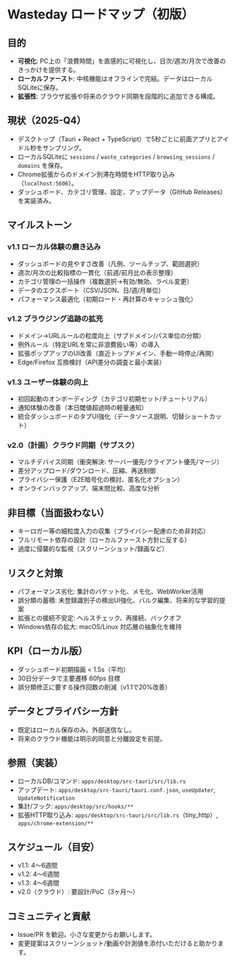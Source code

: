 # Wasteday ロードマップ（初版）

## 目的
- **可視化**: PC上の「浪費時間」を直感的に可視化し、日次/週次/月次で改善のきっかけを提供する。
- **ローカルファースト**: 中核機能はオフラインで完結。データはローカルSQLiteに保存。
- **拡張性**: ブラウザ拡張や将来のクラウド同期を段階的に追加できる構成。

## 現状（2025-Q4）
- デスクトップ（Tauri + React + TypeScript）で5秒ごとに前面アプリとアイドル秒をサンプリング。
- ローカルSQLiteに `sessions` / `waste_categories` / `browsing_sessions` / `domains` を保存。
- Chrome拡張からのドメイン別滞在時間をHTTP取り込み（`localhost:5606`）。
- ダッシュボード、カテゴリ管理、設定、アップデータ（GitHub Releases）を実装済み。

## マイルストーン

### v1.1 ローカル体験の磨き込み
- ダッシュボードの見やすさ改善（凡例、ツールチップ、範囲選択）
- 週次/月次の比較指標の一貫化（前週/前月比の表示整理）
- カテゴリ管理の一括操作（複数選択→有効/無効、ラベル変更）
- データのエクスポート（CSV/JSON、日/週/月単位）
- パフォーマンス最適化（初期ロード・再計算のキャッシュ強化）

### v1.2 ブラウジング追跡の拡充
- ドメイン→URLルールの粒度向上（サブドメイン/パス単位の分類）
- 例外ルール（特定URLを常に非浪費扱い等）の導入
- 拡張ポップアップのUI改善（直近トップドメイン、手動一時停止/再開）
- Edge/Firefox 互換検討（API差分の調査と最小実装）

### v1.3 ユーザー体験の向上
- 初回起動のオンボーディング（カテゴリ初期セット/チュートリアル）
- 通知体験の改善（本日閾値超過時の軽量通知）
- 統合ダッシュボードのタブUI強化（データソース説明、切替ショートカット）

### v2.0（計画）クラウド同期（サブスク）
- マルチデバイス同期（衝突解決: サーバー優先/クライアント優先/マージ）
- 差分アップロード/ダウンロード、圧縮、再送制御
- プライバシー保護（E2E暗号化の検討、匿名化オプション）
- オンラインバックアップ、端末間比較、高度な分析

## 非目標（当面扱わない）
- キーロガー等の細粒度入力の収集（プライバシー配慮のため非対応）
- フルリモート依存の設計（ローカルファースト方針に反する）
- 過度に侵襲的な監視（スクリーンショット/録画など）

## リスクと対策
- パフォーマンス劣化: 集計のバケット化、メモ化、WebWorker活用
- 誤分類の蓄積: 未登録識別子の検出UI強化、バルク編集、将来的な学習的提案
- 拡張との接続不安定: ヘルスチェック、再接続、バックオフ
- Windows依存の拡大: macOS/Linux 対応層の抽象化を維持

## KPI（ローカル版）
- ダッシュボード初期描画 < 1.5s（平均）
- 30日分データで主要遷移 60fps 目標
- 誤分類修正に要する操作回数の削減（v1.1で20%改善）

## データとプライバシー方針
- 既定はローカル保存のみ。外部送信なし。
- 将来のクラウド機能は明示的同意と分離設定を前提。

## 参照（実装）
- ローカルDB/コマンド: `apps/desktop/src-tauri/src/lib.rs`
- アップデート: `apps/desktop/src-tauri/tauri.conf.json`, `useUpdater`, `UpdateNotification`
- 集計/フック: `apps/desktop/src/hooks/**`
- 拡張HTTP取り込み: `apps/desktop/src-tauri/src/lib.rs`（tiny_http）, `apps/chrome-extension/**`

## スケジュール（目安）
- v1.1: 4〜6週間
- v1.2: 4〜6週間
- v1.3: 4〜6週間
- v2.0（クラウド）: 要設計/PoC（3ヶ月〜）

## コミュニティと貢献
- Issue/PR を歓迎。小さな変更からお願いします。
- 変更提案はスクリーンショット/動画や計測値を添付いただけると助かります。
